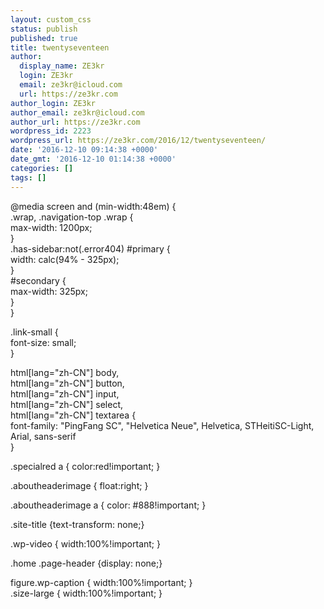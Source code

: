 ```yaml
---
layout: custom_css
status: publish
published: true
title: twentyseventeen
author:
  display_name: ZE3kr
  login: ZE3kr
  email: ze3kr@icloud.com
  url: https://ze3kr.com
author_login: ZE3kr
author_email: ze3kr@icloud.com
author_url: https://ze3kr.com
wordpress_id: 2223
wordpress_url: https://ze3kr.com/2016/12/twentyseventeen/
date: '2016-12-10 09:14:38 +0000'
date_gmt: '2016-12-10 01:14:38 +0000'
categories: []
tags: []
---
```

<p>@media screen and (min-width:48em) {<br />
	.wrap, .navigation-top .wrap {<br />
		max-width: 1200px;<br />
	}<br />
	.has-sidebar:not(.error404) #primary {<br />
		width: calc(94% - 325px);<br />
	}<br />
	#secondary {<br />
		max-width: 325px;<br />
	}<br />
}</p>
<p>.link-small {<br />
	font-size: small;<br />
}</p>
<p>html[lang="zh-CN"] body,<br />
html[lang="zh-CN"] button,<br />
html[lang="zh-CN"] input,<br />
html[lang="zh-CN"] select,<br />
html[lang="zh-CN"] textarea {<br />
    font-family: "PingFang SC", "Helvetica Neue", Helvetica, STHeitiSC-Light, Arial, sans-serif<br />
}</p>
<p>.specialred a { color:red!important; }</p>
<p>.aboutheaderimage { float:right; }</p>
<p>.aboutheaderimage a { color: #888!important; }</p>
<p>.site-title {text-transform: none;}</p>
<p>.wp-video { width:100%!important; }</p>
<p>.home .page-header {display: none;}</p>
<p>figure.wp-caption { width:100%!important; }<br />
.size-large { width:100%!important; }</p>
